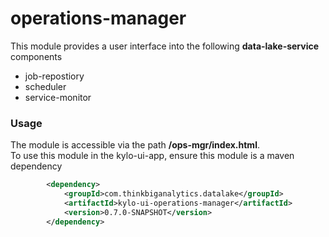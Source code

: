 operations-manager
==========
This module provides a user interface into the following **data-lake-service** components
 - job-repostiory
 - scheduler
 - service-monitor

### Usage
The module is accessible via the path **/ops-mgr/index.html**.  
To use this module in the kylo-ui-app, ensure this module is a maven dependency
```xml
        <dependency>
            <groupId>com.thinkbiganalytics.datalake</groupId>
            <artifactId>kylo-ui-operations-manager</artifactId>
            <version>0.7.0-SNAPSHOT</version>
        </dependency>
```

